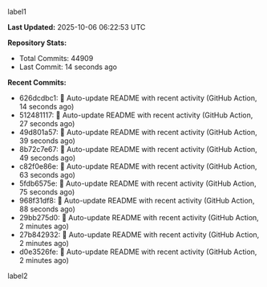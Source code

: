 
label1 
<!-- ACTIVITY_START -->
**Last Updated:** 2025-10-06 06:22:53 UTC

**Repository Stats:**
- Total Commits: 44909
- Last Commit: 14 seconds ago

**Recent Commits:**
- 626dcdbc1: 🤖 Auto-update README with recent activity (GitHub Action, 14 seconds ago)
- 512481117: 🤖 Auto-update README with recent activity (GitHub Action, 27 seconds ago)
- 49d801a57: 🤖 Auto-update README with recent activity (GitHub Action, 39 seconds ago)
- 8b72c7e67: 🤖 Auto-update README with recent activity (GitHub Action, 49 seconds ago)
- c82f0e86e: 🤖 Auto-update README with recent activity (GitHub Action, 63 seconds ago)
- 5fdb6575e: 🤖 Auto-update README with recent activity (GitHub Action, 75 seconds ago)
- 968f31df8: 🤖 Auto-update README with recent activity (GitHub Action, 88 seconds ago)
- 29bb275d0: 🤖 Auto-update README with recent activity (GitHub Action, 2 minutes ago)
- 27b842932: 🤖 Auto-update README with recent activity (GitHub Action, 2 minutes ago)
- d0e3526fe: 🤖 Auto-update README with recent activity (GitHub Action, 2 minutes ago)
<!-- ACTIVITY_END -->

label2
